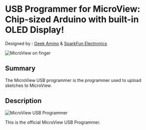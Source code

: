 USB Programmer for MicroView: Chip-sized Arduino with built-in OLED Display!
================================
Designed by : [Geek Ammo](http://geekammo.com) & [SparkFun Electronics](http://www.sparkfun.com)

![MicroView on finger](http://i.imgur.com/ND99UnY.jpg)

Summary
-------
The MicroView USB programmer is the programmer used to upload sketches to MicroView.

Description
-----------
![MicroView USB Programmer](http://i.imgur.com/xiypj7J.jpg)

This is the official MicroView USB Programmer.